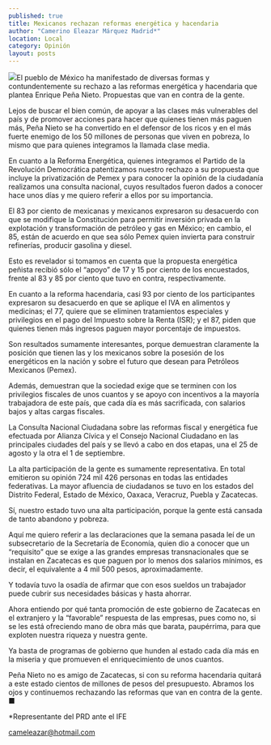 ```yaml
---
published: true
title: Mexicanos rechazan reformas energética y hacendaria
author: "Camerino Eleazar Márquez Madrid*"
location: Local
category: Opinión
layout: posts
---
```


![](http://i.imgur.com/f06a4BQm.jpg)El pueblo de México ha manifestado de diversas formas y contundentemente su rechazo a las reformas energética y hacendaria que plantea Enrique Peña Nieto. Propuestas que van en contra de la gente.

Lejos de buscar el bien común, de apoyar a las clases más vulnerables del país y de promover acciones para hacer que quienes tienen más paguen más, Peña Nieto se ha convertido en el defensor de los ricos y en el más fuerte enemigo de los 50 millones de personas que viven en pobreza, lo mismo que para quienes integramos la llamada clase media.

En cuanto a la Reforma Energética, quienes integramos el Partido de la Revolución Democrática patentizamos nuestro rechazo a su propuesta que incluye la privatización de Pemex y para conocer la opinión de la ciudadanía realizamos una consulta nacional, cuyos resultados fueron dados a conocer hace unos días y me quiero referir a ellos por su importancia.

El 83 por ciento de mexicanas y mexicanos expresaron su desacuerdo con que se modifique la Constitución para permitir inversión privada en la explotación y transformación de petróleo y gas en México; en cambio, el 85, están de acuerdo en que sea sólo Pemex quien invierta para construir refinerías, producir gasolina y diesel.

Esto es revelador si tomamos en cuenta que la propuesta energética peñista recibió sólo el “apoyo” de 17 y 15 por ciento de los encuestados, frente al 83 y 85 por ciento que tuvo en contra, respectivamente.

En cuanto a la reforma hacendaria, casi 93 por ciento de los participantes expresaron su desacuerdo en que se aplique el IVA en alimentos y medicinas; el 77, quiere que se eliminen tratamientos especiales y privilegios en el pago del Impuesto sobre la Renta (ISR); y el 87, piden que quienes tienen más ingresos paguen mayor porcentaje de impuestos.	

Son resultados sumamente interesantes, porque demuestran claramente la posición que tienen las y los mexicanos sobre la posesión de los energéticos en la nación y sobre el futuro que desean para Petróleos Mexicanos (Pemex).

Además, demuestran que la sociedad exige que se terminen con los privilegios fiscales de unos cuantos y se apoyo con incentivos a la mayoría trabajadora de este país, que cada día es más sacrificada, con salarios bajos y altas cargas fiscales.

La Consulta Nacional Ciudadana sobre las reformas fiscal y energética fue efectuada por Alianza Cívica y el Consejo Nacional Ciudadano en las principales ciudades del país y se llevó a cabo en dos etapas, una el 25 de agosto y la otra el 1 de septiembre.

La alta participación de la gente es sumamente representativa. En total emitieron su opinión 724 mil 426 personas en todas las entidades federativas. La mayor afluencia de ciudadanos se tuvo en los estados del Distrito Federal, Estado de México, Oaxaca, Veracruz, Puebla y Zacatecas. 

Sí, nuestro estado tuvo una alta participación, porque la gente está cansada de tanto abandono y pobreza.

Aquí me quiero referir a las declaraciones que la semana pasada leí de un subsecretario de la Secretaría de Economía, quien dio a conocer que un “requisito” que se exige a las grandes empresas transnacionales que se instalan en Zacatecas es que paguen por lo menos dos salarios mínimos, es decir, el equivalente a 4 mil 500 pesos, aproximadamente.

Y todavía tuvo la osadía de afirmar que con esos sueldos un trabajador puede cubrir sus necesidades básicas y hasta ahorrar.

Ahora entiendo por qué tanta promoción de este gobierno de Zacatecas en el extranjero y la “favorable” respuesta de las empresas, pues como no, si se les está ofreciendo mano de obra más que barata, paupérrima, para que exploten nuestra riqueza y nuestra gente.

Ya basta de programas de gobierno que hunden al estado cada día más en la miseria y que promueven el enriquecimiento de unos cuantos. 

Peña Nieto no es amigo de Zacatecas, si con su reforma hacendaria quitará a este estado cientos de millones de pesos del presupuesto. Abramos los ojos y continuemos rechazando las reformas que van en contra de la gente. ■

*Representante del PRD ante el IFE

cameleazar@hotmail.com

